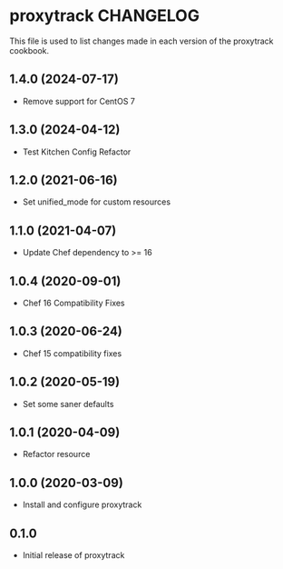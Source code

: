 proxytrack CHANGELOG
====================
This file is used to list changes made in each version of the
proxytrack cookbook.

1.4.0 (2024-07-17)
------------------
- Remove support for CentOS 7

1.3.0 (2024-04-12)
------------------
- Test Kitchen Config Refactor

1.2.0 (2021-06-16)
------------------
- Set unified_mode for custom resources

1.1.0 (2021-04-07)
------------------
- Update Chef dependency to >= 16

1.0.4 (2020-09-01)
------------------
- Chef 16 Compatibility Fixes

1.0.3 (2020-06-24)
------------------
- Chef 15 compatibility fixes

1.0.2 (2020-05-19)
------------------
- Set some saner defaults

1.0.1 (2020-04-09)
------------------
- Refactor resource

1.0.0 (2020-03-09)
------------------
- Install and configure proxytrack

0.1.0
-----
- Initial release of proxytrack

